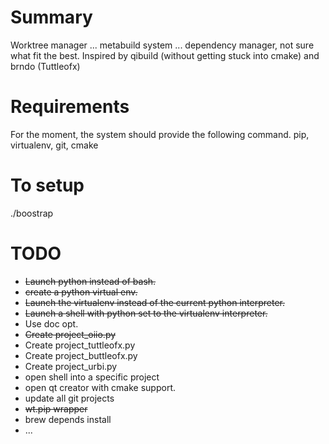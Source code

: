 # Summary

Worktree manager ... metabuild system ... dependency manager, not sure what fit the best.
Inspired by qibuild (without getting stuck into cmake) and brndo (Tuttleofx)

# Requirements
For the moment, the system should provide the following command.
pip, virtualenv, git, cmake

# To setup
  ./boostrap

# TODO
  * ~~Launch python instead of bash.~~
  * ~~create a python virtual env.~~
  * ~~Launch the virtualenv instead of the current python interpreter.~~
  * ~~Launch a shell with python set to the virtualenv interpreter.~~
  * Use doc opt.
  * ~~Create project_oiio.py~~
  * Create project_tuttleofx.py
  * Create project_buttleofx.py
  * Create project_urbi.py
  * open shell into a specific project
  * open qt creator with cmake support.
  * update all git projects
  * ~~wt.pip wrapper~~
  * brew depends install
  * ...
